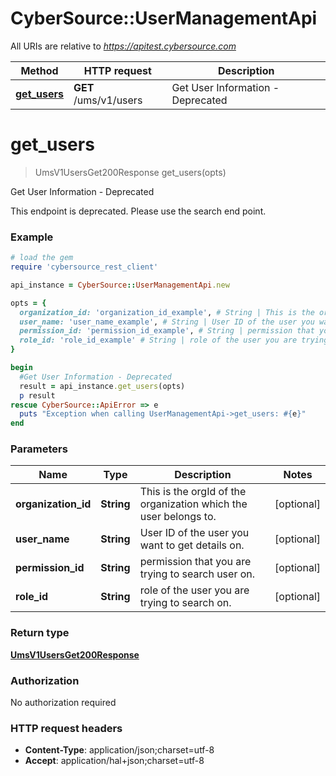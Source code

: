 # CyberSource::UserManagementApi

All URIs are relative to *https://apitest.cybersource.com*

Method | HTTP request | Description
------------- | ------------- | -------------
[**get_users**](UserManagementApi.md#get_users) | **GET** /ums/v1/users | Get User Information - Deprecated


# **get_users**
> UmsV1UsersGet200Response get_users(opts)

Get User Information - Deprecated

This endpoint is deprecated. Please use the search end point.

### Example
```ruby
# load the gem
require 'cybersource_rest_client'

api_instance = CyberSource::UserManagementApi.new

opts = { 
  organization_id: 'organization_id_example', # String | This is the orgId of the organization which the user belongs to.
  user_name: 'user_name_example', # String | User ID of the user you want to get details on.
  permission_id: 'permission_id_example', # String | permission that you are trying to search user on.
  role_id: 'role_id_example' # String | role of the user you are trying to search on.
}

begin
  #Get User Information - Deprecated
  result = api_instance.get_users(opts)
  p result
rescue CyberSource::ApiError => e
  puts "Exception when calling UserManagementApi->get_users: #{e}"
end
```

### Parameters

Name | Type | Description  | Notes
------------- | ------------- | ------------- | -------------
 **organization_id** | **String**| This is the orgId of the organization which the user belongs to. | [optional] 
 **user_name** | **String**| User ID of the user you want to get details on. | [optional] 
 **permission_id** | **String**| permission that you are trying to search user on. | [optional] 
 **role_id** | **String**| role of the user you are trying to search on. | [optional] 

### Return type

[**UmsV1UsersGet200Response**](UmsV1UsersGet200Response.md)

### Authorization

No authorization required

### HTTP request headers

 - **Content-Type**: application/json;charset=utf-8
 - **Accept**: application/hal+json;charset=utf-8



